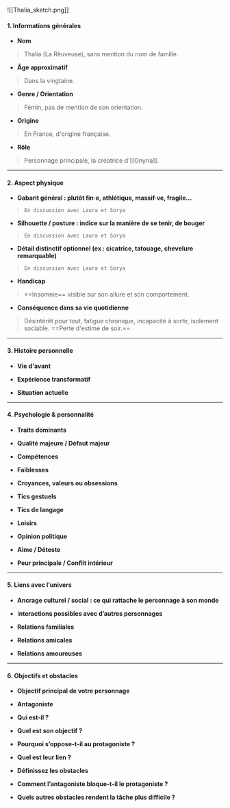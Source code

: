 ![[Thalia_sketch.png]]

#### 1. Informations générales

- **Nom**

> Thalia (La Rêuveuse), sans mention du nom de famille.

- **Âge approximatif** 

> Dans la vingtaine.

- **Genre / Orientation**

> Fémin, pas de mention de son orientation.

- **Origine**

> En France, d'origine française.

- **Rôle**

> Personnage principale, la créatrice d'[[Onyria]].

---

#### 2. Aspect physique

- **Gabarit général : plutôt fin·e, athlétique, massif·ve, fragile…**

> `En discussion avec Laura et Sorya`

- **Silhouette / posture : indice sur la manière de se tenir, de bouger**

> `En discussion avec Laura et Sorya`

- __Détail distinctif optionnel (ex : cicatrice, tatouage, chevelure remarquable)__

> `En discussion avec Laura et Sorya`

- **Handicap** 

> ==Insomnie== visible sur son allure et son comportement.

- **Conséquence dans sa vie quotidienne**

> Désintérêt pour tout, fatigue chronique, incapacité à sortir, isolement sociable. ==Perte d'estime de soir.==

---

#### 3. Histoire personnelle 

- **Vie d'avant**

> 

- **Expérience transformatif**

> 

- **Situation actuelle**

> 

---

#### 4. Psychologie & personnalité 

- **Traits dominants**

> 

- **Qualité majeure / Défaut majeur**

> 

- **Compétences**

> 

- **Faiblesses**

> 

- **Croyances, valeurs ou obsessions**

> 

- **Tics gestuels**

> 

- **Tics de langage**

> 

- **Loisirs**

> 

- **Opinion politique**

> 

- **Aime / Déteste**

> 

- **Peur principale / Conflit intérieur**  

> 


---

#### 5. Liens avec l’univers

- **Ancrage culturel / social : ce qui rattache le personnage à son monde**

> 

- I**nteractions possibles avec d’autres personnages**

> 


- **Relations familiales**

> 

- **Relations amicales**

> 

- **Relations amoureuses**

> 


---

#### 6. Objectifs et obstacles

- **Objectif principal de votre personnage**

> 

- **Antagoniste**

> 

- **Qui est-il ?**

> 

- **Quel est son objectif ?**

> 

- **Pourquoi s’oppose-t-il au protagoniste ?**

> 

- **Quel est leur lien ?**

> 

- **Définissez les obstacles**

> 

- **Comment l’antagoniste bloque-t-il le protagoniste ?**

> 

- **Quels autres obstacles rendent la tâche plus difficile ?**
  
> 

